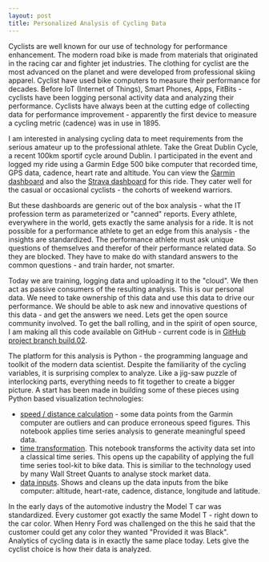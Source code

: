 ```yaml
---
layout: post
title: Personalized Analysis of Cycling Data 
---
```


Cyclists are well known for our use of technology for performance enhancement.  The modern road bike is made from materials that originated in the racing car and fighter jet industries.  The clothing for cyclist are the most advanced on the planet and were developed from professional skiing apparel.  Cyclist have used bike computers to measure their performance for decades.  Before IoT (Internet of Things), Smart Phones, Apps, FitBits - cyclists have been logging personal activity data and analyzing their performance.  Cyclists have always been at the cutting edge of collecting data for performance improvement - apparently the first device to measure a cycling metric (cadence) was in use in 1895.

I am interested in analysing cycling data to meet requirements from the serious amateur up to the professional athlete. Take the Great Dublin Cycle, a recent 100km sportif cycle around Dublin.  I participated in the event and logged my ride using a Garmin Edge 500 bike computer that recorded time, GPS data, cadence, heart rate and altitude.  You can view the [Garmin dashboard](https://connect.garmin.com/modern/activity/898238015) and also the [Strava dashboard](https://www.strava.com/activities/391934220/overview) for this ride. 
They cater well for the casual or occasional cyclists - the cohorts of weekend warriors.

But these dashboards are generic out of the box analysis - what the IT profession term as parameterized or "canned" reports.
Every athlete, everywhere in the world, gets exactly the same analysis for a ride.
It is not possible for a performance athlete to get an edge from this analysis - the insights are standardized.
The performance athlete must ask unique questions of themselves and therefor of their performance related data.
So they are blocked.  They have to make do with standard answers to the common questions - and train harder, not smarter.

Today we are training, logging data and uploading it to the "cloud".  We then act as passive consumers of the resulting analysis.  This is our personal data.  We need to take ownership of this data and use this data to drive our performance.  We should be able to ask new and innovative questions of this data - and get the answers we need. Lets get the open source community involved.  To get the ball rolling, and in the spirit of open source, I am making all this code available on GitHub - current code is in [GitHub project branch build.02](https://github.com/patclaffey/docker_jupyter/tree/build.02).  

The platform for this analysis is Python - the programming language and toolkit of the modern data scientist. Despite the familiarity of the cycling variables, it is surprising complex to analyze.  Like a jig-saw puzzle of interlocking parts, everything needs to  fit together to create a bigger picture.  A start has been made in building some of these pieces using Python based visualization technologies:

*  [speed / distance calculation](http://htmlpreview.github.io/?https://raw.githubusercontent.com/patclaffey/docker_jupyter/build.03/notebooks/Speed%20Transformation.html) - some data points from the Garmin computer are outliers and can produce erroneous speed figures.  This notebook applies time series analysis to generate meaningful speed data.
* [time transformation](http://htmlpreview.github.io/?https://raw.githubusercontent.com/patclaffey/docker_jupyter/build.03/notebooks/Time%20Transformation.html).  This notebook transforms the activity data set into a classical time series.  This opens up the capability of applying the full time series tool-kit to bike data.  This is similiar to the technology used by many Wall Street Quants to analyse stock market data.
* [data inputs](http://htmlpreview.github.io/?https://raw.githubusercontent.com/patclaffey/docker_jupyter/build.03/notebooks/Data%20Input.html).
Shows and cleans up the data inputs from the bike computer: altitude, heart-rate, cadence, distance, longitude and latitude.  

In the early days of the automotive industry the Model T car was standardized.  Every customer got exactly the same Model T - right down to the car color.  When Henry Ford was challenged on the this he said that the customer could get any color they wanted "Provided it was Black".  Analytics of cycling data is in exactly the same place today.  Lets give the cyclist choice is how their data is analyzed.
